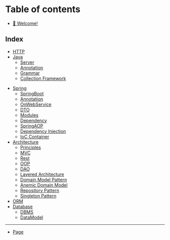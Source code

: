 # Table of contents

* [👋 Welcome!](README.md)

## Index

* [HTTP](about-us/Http.md)
* [Java](about-us/java/README.md)
    * [Server](about-us/java/server.md)
    * [Annotation](about-us/java/annotation.md)
    * [Grammar](about-us/java/grammar.md)
    * [Collection Framework](about-us/java/collectionFramework.md)

[//]: # (    * [Mission]&#40;about-us/java/mission.md&#41;)

* [Spring](about-us/spring/README.md)
    * [SpringBoot](about-us/spring/springBoot.md)
    * [Annotation](about-us/spring/annotation.md)
    * [OnWebService](about-us/spring/onWebService.md)
    * [DTO](about-us/spring/DTO.md)
    * [Modules](about-us/spring/modules.md)
    * [Dependency](about-us/spring/dependency.md)
    * [SpringAOP](about-us/spring/springAOP.md)
    * [Dependency Injection](about-us/spring/dependencyInjection.md)
    * [IoC Container](about-us/spring/iocContainer.md)
* [Architecture](about-us/architecture/README.md)
    * [Principles](about-us/architecture/principles.md)
    * [MVC](about-us/architecture/mvc.md)
    * [Rest](about-us/architecture/rest.md)
    * [OOP](about-us/architecture/oop.md)
    * [DAO](about-us/architecture/dao.md)
    * [Layered Architecture](about-us/architecture/layeredArchitecture.md)
    * [Domain Model Pattern](about-us/architecture/domainModelPattern.md)
    * [Anemic Domain Model](about-us/architecture/anemicDomainModel.md)
    * [Repository Pattern](about-us/architecture/repositoryPattern.md)
    * [Singleton Pattern](about-us/architecture/singletonPattern.md)
* [ORM](about-us/orm.md)
* [Database](about-us/database/README.md)
    * [DBMS](about-us/database/dbms.md)
    * [DataModel](about-us/database/dataModel.md)

[//]: # (* [💖 Values]&#40;about-us/Http.md&#41;)

[//]: # (## Team)

[//]: # ()

[//]: # (* [👋 Meet the Team!]&#40;team/meet-the-team.md&#41;)

[//]: # ()

[//]: # (## Collaborating)

[//]: # ()

[//]: # (* [🤝 How we Work Together]&#40;collaborating/how-we-work-together.md&#41;)

[//]: # (* [📅 Meetings]&#40;collaborating/meetings.md&#41;)

[//]: # ()

[//]: # (## Policies)

[//]: # ()

[//]: # (* [🌴 Requesting Time Off]&#40;policies/requesting-time-off.md&#41;)

***

* [Page](page.md)
